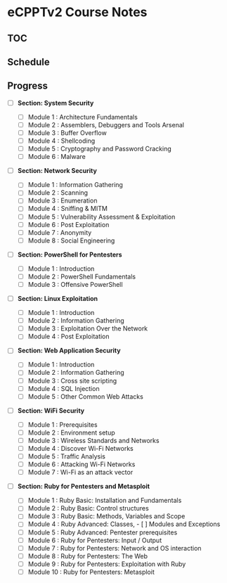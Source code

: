 # eCPPTv2 Course Notes

## TOC

## Schedule

## Progress

- [ ] **Section: System Security**

    - [ ] Module 1 : Architecture Fundamentals
    - [ ] Module 2 : Assemblers, Debuggers and Tools Arsenal
    - [ ] Module 3 : Buffer Overflow
    - [ ] Module 4 : Shellcoding
    - [ ] Module 5 : Cryptography and Password Cracking
    - [ ] Module 6 : Malware

- [ ] **Section: Network Security**

    - [ ] Module 1 : Information Gathering
    - [ ] Module 2 : Scanning
    - [ ] Module 3 : Enumeration
    - [ ] Module 4 : Sniffing & MITM
    - [ ] Module 5 : Vulnerability Assessment & Exploitation
    - [ ] Module 6 : Post Exploitation
    - [ ] Module 7 : Anonymity
    - [ ] Module 8 : Social Engineering

- [ ] **Section: PowerShell for Pentesters**

    - [ ] Module 1 : Introduction
    - [ ] Module 2 : PowerShell Fundamentals
    - [ ] Module 3 : Offensive PowerShell

- [ ] **Section: Linux Exploitation**

    - [ ] Module 1 : Introduction
    - [ ] Module 2 : Information Gathering
    - [ ] Module 3 : Exploitation Over the Network
    - [ ] Module 4 : Post Exploitation

- [ ] **Section: Web Application Security**

    - [ ] Module 1 : Introduction
    - [ ] Module 2 : Information Gathering
    - [ ] Module 3 : Cross site scripting
    - [ ] Module 4 : SQL Injection
    - [ ] Module 5 : Other Common Web Attacks

- [ ] **Section: WiFi Security**

    - [ ] Module 1 : Prerequisites
    - [ ] Module 2 : Environment setup
    - [ ] Module 3 : Wireless Standards and Networks
    - [ ] Module 4 : Discover Wi-Fi Networks
    - [ ] Module 5 : Traffic Analysis
    - [ ] Module 6 : Attacking Wi-Fi Networks
    - [ ] Module 7 : Wi-Fi as an attack vector

- [ ] **Section: Ruby for Pentesters and Metasploit**

    - [ ] Module 1 : Ruby Basic: Installation and Fundamentals
    - [ ] Module 2 : Ruby Basic: Control structures
    - [ ] Module 3 : Ruby Basic: Methods, Variables and Scope
    - [ ] Module 4 : Ruby Advanced: Classes, - [ ] Modules and Exceptions
    - [ ] Module 5 : Ruby Advanced: Pentester prerequisites
    - [ ] Module 6 : Ruby for Pentesters: Input / Output
    - [ ] Module 7 : Ruby for Pentesters: Network and OS interaction
    - [ ] Module 8 : Ruby for Pentesters: The Web
    - [ ] Module 9 : Ruby for Pentesters: Exploitation with Ruby
    - [ ] Module 10 : Ruby for Pentesters: Metasploit